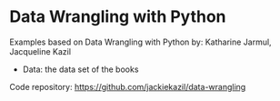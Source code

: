 # Data Wrangling with Python

Examples based on Data Wrangling with Python
by: Katharine Jarmul, Jacqueline Kazil

- Data: the data set of the books

Code repository:
https://github.com/jackiekazil/data-wrangling

